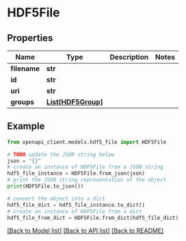 # HDF5File


## Properties

Name | Type | Description | Notes
------------ | ------------- | ------------- | -------------
**filename** | **str** |  | 
**id** | **str** |  | 
**uri** | **str** |  | 
**groups** | [**List[HDF5Group]**](HDF5Group.md) |  | 

## Example

```python
from openapi_client.models.hdf5_file import HDF5File

# TODO update the JSON string below
json = "{}"
# create an instance of HDF5File from a JSON string
hdf5_file_instance = HDF5File.from_json(json)
# print the JSON string representation of the object
print(HDF5File.to_json())

# convert the object into a dict
hdf5_file_dict = hdf5_file_instance.to_dict()
# create an instance of HDF5File from a dict
hdf5_file_from_dict = HDF5File.from_dict(hdf5_file_dict)
```
[[Back to Model list]](../README.md#documentation-for-models) [[Back to API list]](../README.md#documentation-for-api-endpoints) [[Back to README]](../README.md)


